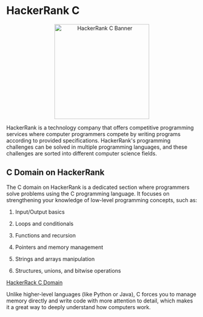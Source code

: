 # HackerRank C
<p align="center">
  <img src="https://upload.wikimedia.org/wikipedia/commons/4/40/HackerRank_Icon-1000px.png" alt="HackerRank C Banner" width="250"/>
</p>
HackerRank is a technology company that offers competitive programming services where computer programmers compete by writing programs according to provided specifications. HackerRank's programming challenges can be solved in multiple programming languages, and these challenges are sorted into different computer science fields.

## C Domain on HackerRank

The C domain on HackerRank is a dedicated section where programmers solve problems using the C programming language.
It focuses on strengthening your knowledge of low-level programming concepts, such as:
1. Input/Output basics

2. Loops and conditionals

3. Functions and recursion

4. Pointers and memory management

5. Strings and arrays manipulation

6. Structures, unions, and bitwise operations


[HackerRack C Domain](https://www.hackerrank.com/domains/c)

Unlike higher-level languages (like Python or Java), C forces you to manage memory directly and write code with more attention to detail, which makes it a great way to deeply understand how computers work.
